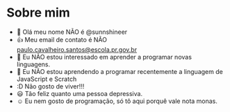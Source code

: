 # Sobre mim
- 👋 Olá meu nome NÃO é @sunnshineer
- :+1: Meu email de contato é NÃO paulo.cavalheiro.santos@escola.pr.gov.br
- 👀 Eu NÃO estou interessado em aprender a programar novas linguagens.
- 🌱  Eu NÃO estou aprendendo a programar recentemente a linguagem de JavaScript e Scratch
- :D  Não gosto de viver!!!
- 😃 Tão feliz quanto uma pessoa depressiva.
- ☺️  Eu nem gosto de programação, só tô aqui porquê vale nota monas.
